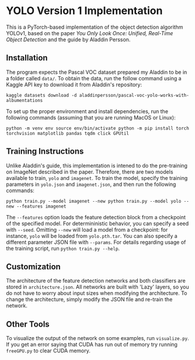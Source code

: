 # YOLO Version 1 Implementation

This is a PyTorch-based implementation of the object detection algorithm YOLOv1, based on the paper _You Only Look Once: Unified, Real-Time Object Detection_ and the guide by Aladdin Persson.

## Installation

The program expects the Pascal VOC dataset prepared my Aladdin to be in a folder called `data/`. To obtain the data, run the follow command using a Kaggle API key to download it from Aladdin's repository:

`kaggle datasets download -d aladdinpersson/pascal-voc-yolo-works-with-albumentations`

To set up the proper environment and install dependencies, run the following commands (assuming that you are running MacOS or Linux):

`python -m venv env
source env/bin/activate
python -m pip install torch torchvision matplotlib pandas tqdm click GPUtil`

## Training Instructions

Unlike Aladdin's guide, this implementation is intened to do the pre-training on ImageNet described in the paper. Therefore, there are two models available to train, `yolo` and `imagenet`. To train the model, specify the training parameters in `yolo.json` and `imagenet.json`, and then run the following commands:

`python train.py --model imagenet --new
python train.py --model yolo --new --features imagenet` 

The `--features` option loads the feature detection block from a checkpoint of the specified model. For determininistic behavior, you can specify a seed with `--seed`. Omitting `--new` will load a model from a checkpoint: for instance, `yolo` will be loaded from `yolo.pth.tar`. You can also specify a different parameter JSON file with `--params`. For details regarding usage of the training script, run `python train.py --help`. 

## Customization

The architecture of the feature detection networks and both classifiers are stored in `architecture.json`. All networks are built with 'Lazy' layers, so you do not have to worry about input sizes when modifying the architecture. To change the architecture, simply modify the JSON file and re-train the network.

## Other Tools

To visualize the output of the network on some examples, run `visualize.py`. If you get an error saying that CUDA has run out of memory try running `freeGPU.py` to clear CUDA memory. 
